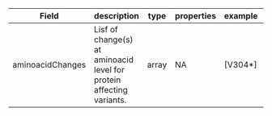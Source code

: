 |Field | description | type | properties | example | enum|
| ---| ---| ---| ---| ---| --- |
| aminoacidChanges | Lisf of change(s) at aminoacid level for protein affecting variants. | array | NA | [V304*] | NA|
